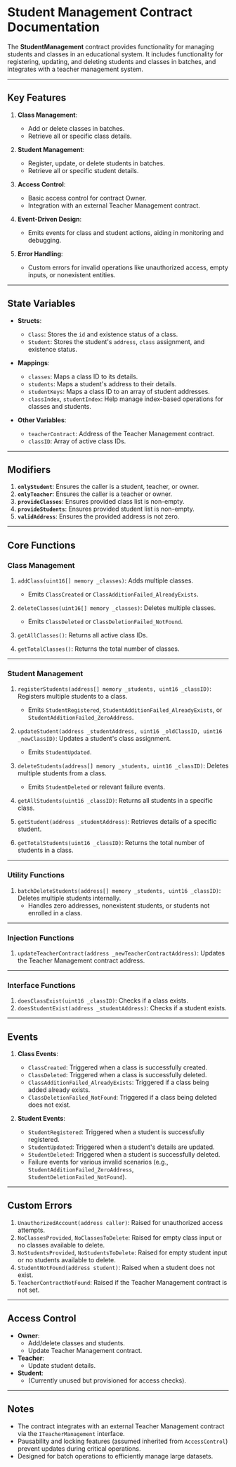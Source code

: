 # Student Management Contract Documentation

The **StudentManagement** contract provides functionality for managing students and classes in an educational system. It includes functionality for registering, updating, and deleting students and classes in batches, and integrates with a teacher management system.

---

## **Key Features**

1. **Class Management**:

   - Add or delete classes in batches.
   - Retrieve all or specific class details.

2. **Student Management**:

   - Register, update, or delete students in batches.
   - Retrieve all or specific student details.

3. **Access Control**:

   - Basic access control for contract Owner.
   - Integration with an external Teacher Management contract.

4. **Event-Driven Design**:

   - Emits events for class and student actions, aiding in monitoring and debugging.

5. **Error Handling**:
   - Custom errors for invalid operations like unauthorized access, empty inputs, or nonexistent entities.

---

## **State Variables**

- **Structs**:

  - `Class`: Stores the `id` and existence status of a class.
  - `Student`: Stores the student's `address`, `class` assignment, and existence status.

- **Mappings**:

  - `classes`: Maps a class ID to its details.
  - `students`: Maps a student's address to their details.
  - `studentKeys`: Maps a class ID to an array of student addresses.
  - `classIndex`, `studentIndex`: Help manage index-based operations for classes and students.

- **Other Variables**:
  - `teacherContract`: Address of the Teacher Management contract.
  - `classID`: Array of active class IDs.

---

## **Modifiers**

1. **`onlyStudent`**: Ensures the caller is a student, teacher, or owner.
2. **`onlyTeacher`**: Ensures the caller is a teacher or owner.
3. **`provideClasses`**: Ensures provided class list is non-empty.
4. **`provideStudents`**: Ensures provided student list is non-empty.
5. **`validAddress`**: Ensures the provided address is not zero.

---

## **Core Functions**

### **Class Management**

1. `addClass(uint16[] memory _classes)`: Adds multiple classes.

   - Emits `ClassCreated` or `ClassAdditionFailed_AlreadyExists`.

2. `deleteClasses(uint16[] memory _classes)`: Deletes multiple classes.

   - Emits `ClassDeleted` or `ClassDeletionFailed_NotFound`.

3. `getAllClasses()`: Returns all active class IDs.

4. `getTotalClasses()`: Returns the total number of classes.

---

### **Student Management**

1. `registerStudents(address[] memory _students, uint16 _classID)`: Registers multiple students to a class.

   - Emits `StudentRegistered`, `StudentAdditionFailed_AlreadyExists`, or `StudentAdditionFailed_ZeroAddress`.

2. `updateStudent(address _studentAddress, uint16 _oldClassID, uint16 _newClassID)`: Updates a student's class assignment.

   - Emits `StudentUpdated`.

3. `deleteStudents(address[] memory _students, uint16 _classID)`: Deletes multiple students from a class.

   - Emits `StudentDeleted` or relevant failure events.

4. `getAllStudents(uint16 _classID)`: Returns all students in a specific class.

5. `getStudent(address _studentAddress)`: Retrieves details of a specific student.

6. `getTotalStudents(uint16 _classID)`: Returns the total number of students in a class.

---

### **Utility Functions**

1. `batchDeleteStudents(address[] memory _students, uint16 _classID)`: Deletes multiple students internally.
   - Handles zero addresses, nonexistent students, or students not enrolled in a class.

---

### **Injection Functions**

1. `updateTeacherContract(address _newTeacherContractAddress)`: Updates the Teacher Management contract address.

---

### **Interface Functions**

1. `doesClassExist(uint16 _classID)`: Checks if a class exists.
2. `doesStudentExist(address _studentAddress)`: Checks if a student exists.

---

## **Events**

1. **Class Events**:

   - `ClassCreated`: Triggered when a class is successfully created.
   - `ClassDeleted`: Triggered when a class is successfully deleted.
   - `ClassAdditionFailed_AlreadyExists`: Triggered if a class being added already exists.
   - `ClassDeletionFailed_NotFound`: Triggered if a class being deleted does not exist.

2. **Student Events**:
   - `StudentRegistered`: Triggered when a student is successfully registered.
   - `StudentUpdated`: Triggered when a student's details are updated.
   - `StudentDeleted`: Triggered when a student is successfully deleted.
   - Failure events for various invalid scenarios (e.g., `StudentAdditionFailed_ZeroAddress`, `StudentDeletionFailed_NotFound`).

---

## **Custom Errors**

1. `UnauthorizedAccount(address caller)`: Raised for unauthorized access attempts.
2. `NoClassesProvided`, `NoClassesToDelete`: Raised for empty class input or no classes available to delete.
3. `NoStudentsProvided`, `NoStudentsToDelete`: Raised for empty student input or no students available to delete.
4. `StudentNotFound(address student)`: Raised when a student does not exist.
5. `TeacherContractNotFound`: Raised if the Teacher Management contract is not set.

---

## **Access Control**

- **Owner**:
  - Add/delete classes and students.
  - Update Teacher Management contract.
- **Teacher**:
  - Update student details.
- **Student**:
  - (Currently unused but provisioned for access checks).

---

## **Notes**

- The contract integrates with an external Teacher Management contract via the `ITeacherManagement` interface.
- Pausability and locking features (assumed inherited from `AccessControl`) prevent updates during critical operations.
- Designed for batch operations to efficiently manage large datasets.
